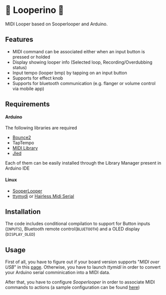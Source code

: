 # 🎹 Looperino 🎸
MIDI Looper based on Sooperlooper and Arduino.
## Features
- MIDI command can be associated either when an input button is pressed or holded
- Display showing looper info (Selected loop, Recording/Overdubbing status)
- Input tempo (looper bmp) by tapping on an input button
- Supports for effect knob
- Supports for bluetooth communication (e.g. flanger or volume control via mobile app)
## Requirements
#### Arduino
The following libraries are required
- [Bounce2](https://github.com/thomasfredericks/Bounce2)
- TapTempo
- [MIDI Library](https://github.com/FortySevenEffects/arduino_midi_library)
- [Jled](https://github.com/jandelgado/jled)

Each of them can be easily installed through the Library Manager present in Arduino IDE
#### Linux
- [SooperLooper](https://github.com/essej/sooperlooper)
- [ttymydi](https://launchpad.net/ttymidi) or [Hairless Midi Serial](https://projectgus.github.io/hairless-midiserial/)
## Installation
The code includes conditional compilation to support for Button inputs (`INPUTS`), Bluetooth remote control(`BLUETOOTH`) and a OLED display (`DISPLAY_OLED`)
## Usage
First of all, you have to figure out if your board version supports "*MIDI over USB*" in this [page](https://github.com/tttapa/MIDI_controller/wiki/MIDI-over-USB). Otherwise, you have to launch *ttymidi* in order to convert your Arduino serial comminication into a MIDI data.

After that, you have to configure *Sooperlooper* in order to associate MIDI commands to actions (a sample configuration can be found [here](https://github.com/gr3yc4t/looperino/blob/master/sooperlooper_config/loop_station_mapping.slb))

